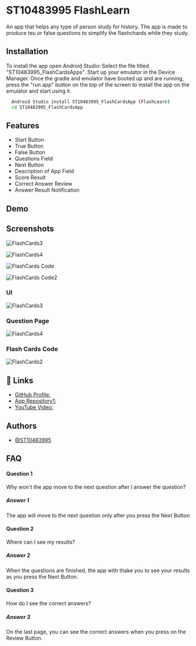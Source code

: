 # ST10483995 FlashLearn

An app that helps any type of person study for history. The app is made to produce teu or false questions to simplify the flashchards while they study.
## Installation

To install the app open Android Studio: Select the file titled "ST10483995_FlashCardsApps". Start up your emulator in the Device Manager. Once the gradle and emulator have booted up and are running, press the "run app" button on the top of the screen to install the app on the emulator and start using it.

```bash
  Android Studio install ST10483995_FlashCardsApp (FlashLearn)
  cd ST10483995_FlashCardsApp
```
    
## Features

- Start Button
- True Button
- False Button
- Questions Field
- Next Button
- Description of App Field
- Score Result
- Correct Answer Review
- Answer Result Notification 


## Demo


## Screenshots
![FlashCards3](https://github.com/user-attachments/assets/be8a6962-ec6e-4eda-9e7e-1c7977f3029d)

![FlashCards4](https://github.com/user-attachments/assets/0acdfdb9-bff0-41f4-bdb6-cc90f1214eeb)

![FlashCards Code](https://github.com/user-attachments/assets/dcddbbd1-a43d-4f88-ae5e-5a01c078b8ca)

![FlashCards Code2](https://github.com/user-attachments/assets/94bfebd5-0f69-4d0f-a09e-ea0030752431)



### UI
![FlashCards3](https://github.com/user-attachments/assets/4a0aa1a7-d141-4a7a-a1de-ccf31ad44de5)


### Question Page
![FlashCards4](https://github.com/user-attachments/assets/b25cb068-d10b-478f-8d46-169433fee1a1)


### Flash Cards Code
![FlashCards2](https://github.com/user-attachments/assets/9ab9afd4-e253-4a0d-93ba-63ef48677fe8)



## 🔗 Links

- [GitHub Profile: ](https://github.com/ST10483995)
- [App Repository1:]() 
- [YouTube Video:](https://youtu.be/6BBWLK8S7qg) 

## Authors

- [@ST10483995](https://github.com/ST10483995)


## FAQ

#### Question 1
Why won't the app move to the next question after I answer the question?

##### Answer 1
The app will move to the next question only after you press the Next Button

#### Question 2
Where can I see my results?

##### Answer 2
When the questions are finished, the app with thake you to see your results as you press the Next Button.

#### Question 3
How do I see the correct answers?

##### Answer 3
On the last page, you can see the correct answers when you press on the Review Button.

